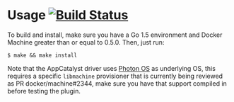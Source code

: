 # Usage [![Build Status](https://travis-ci.org/vmware/docker-machine-driver-vmwareappcatalyst.svg?branch=master)](https://travis-ci.org/vmware/docker-machine-driver-vmwareappcatalyst)

To build and install, make sure you have a Go 1.5 environment and Docker Machine
greater than or equal to 0.5.0.  Then, just run:

```
$ make && make install
```

Note that the AppCatalyst driver uses [Photon OS](https://github.com/vmware/photon) as underlying OS, this requires a specific `libmachine` provisioner that is currently being reviewed as PR docker/machine#2344, make sure you have that support compiled in before testing the plugin.
